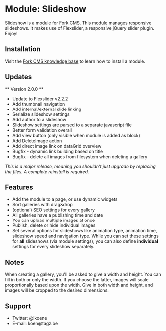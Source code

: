 # Module: Slideshow

Slideshow is a module for Fork CMS. This module manages responsive slideshows. It makes use of Flexslider, a responsive jQuery slider plugin. Enjoy!

## Installation

Visit the [Fork CMS knowledge base](http://fork-cms.com/knowledge-base) to learn how to install a module.

## Updates

** Version 2.0.0 **

- Update to Flexslider v2.2.2
- Add thumbnail navigation
- Add internal/external slide linking
- Serialize slideshow settings
- Add author to a slideshow
- Slideshow settings are parsed to a separate javascript file
- Better form validation overall
- Add view button (only visible when module is added as block)
- Add DeleteImage action
- Add direct image link on dataGrid overview
- Bugfix - dynamic link building based on title
- Bugfix - delete all images from filesystem when deleting a gallery

*This is a major release, meaning you shouldn't just upgrade by replacing the files. A complete reinstall is required.*

## Features

<ul>
	<li>Add the module to a page, or use dynamic widgets</li>
	<li>Sort galleries with drag&drop</li>
	<li>(optional) SEO settings for every gallery</li>
	<li>All galleries have a publishing time and date</li>
	<li>You can upload multiple images at once</li>
	<li>Publish, delete or hide individual images</li>
	<li>Set several options for slideshows like animation type, animation time, slideshow speed and navigation type. While you can set these settings for <b>all</b> slideshows (via module settings), you can also define <b>individual</b> settings for every slideshow separately. </li>
</ul>

## Notes

When creating a gallery, you'll be asked to give a width and height. You can fill in both or only the width. If you choose the latter, images will scale proportionally based upon the width. Give in both width and height, and images will be cropped to the desired dimensions.

## Support

<ul>
	<li>Twitter: @ikoene</li>
	<li>E-mail: koen@tagz.be</li>
</ul>
